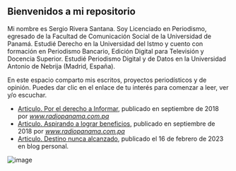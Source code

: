 ## Bienvenidos a mi repositorio

Mi nombre es Sergio Rivera Santana. Soy Licenciado en Periodismo, egresado de la Facultad de Comunicación Social de la Universidad de Panamá. Estudié Derecho en la Universidad del Istmo y cuento con formación en Periodismo Bancario, Edición Digital para Televisión y Docencia Superior. Estudié Periodismo Digital y de Datos en la Universidad Antonio de Nebrija (Madrid, España).

En este espacio comparto mis escritos, proyectos periodísticos y de opinión. Puedes dar clic en el enlace de tu interés para comenzar a leer, ver y/o escuchar.

+ [Articulo. Por el derecho a Informar](articulo1.md), publicado en septiembre de 2018 por _www.radiopanama.com.pa_
+ [Articulo. Aspirando a lograr beneficios](articulo2.md), publicado en septiembre de 2018 por _www.radiopanama.com.pa_
+ [Articulo. Destino nunca alcanzado](articulo3.md), publicado el 16 de febrero de 2023 en blog personal.


![image](https://user-images.githubusercontent.com/125886631/221377060-fd3d76e5-80e8-4fff-a4bf-ace0a9922f10.png)

